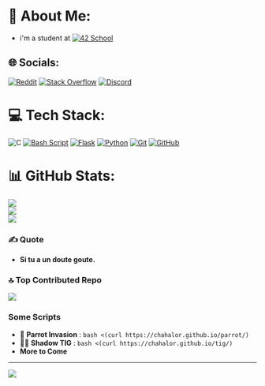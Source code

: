 # 💫 About Me:
 - i'm a student at [![42 School](https://img.shields.io/badge/Mulhouse-%23121011.svg?logo=42&logoColor=white)](https://42mulhouse.fr)

## 🌐 Socials:
[![Reddit](https://img.shields.io/badge/Reddit-%23FF4500.svg?logo=Reddit&logoColor=white)](https://reddit.com/user/Chahalor)
[![Stack Overflow](https://img.shields.io/badge/-Stackoverflow-FE7A16?logo=stack-overflow&logoColor=white)](https://stackoverflow.com/users/23332185) 
[![Discord](https://img.shields.io/badge/Discord-%237289DA.svg?logo=discord&logoColor=white)](https://discord.gg/bfwQd4k9td)

# 💻 Tech Stack:
![C](https://img.shields.io/badge/c-%2300599C.svg?style=for-the-badge&logo=c&logoColor=white) 
[![Bash Script](https://img.shields.io/badge/bash_script-%23121011.svg?style=for-the-badge&logo=gnu-bash&logoColor=white)](https://www.gnu.org/software/bash/)
[![Flask](https://img.shields.io/badge/flask-%23000.svg?style=for-the-badge&logo=flask&logoColor=white)](https://flask.palletsprojects.com/en/stable/)
[![Python](https://img.shields.io/badge/python-3670A0?style=for-the-badge&logo=python&logoColor=ffdd54)](https://www.python.org/)
[![Git](https://img.shields.io/badge/git-%23F05033.svg?style=for-the-badge&logo=git&logoColor=white)](https://git-scm.com/)
[![GitHub](https://img.shields.io/badge/github-%23121011.svg?style=for-the-badge&logo=github&logoColor=white)](https://github.com)

# 📊 GitHub Stats:
![](https://github-readme-stats.vercel.app/api?username=chahalor&theme=dark&hide_border=true&include_all_commits=true&count_private=true)<br/>
![](https://github-readme-streak-stats.herokuapp.com/?user=chahalor&theme=dark&hide_border=true)<br/>
![](https://github-readme-stats.vercel.app/api/top-langs/?username=chahalor&theme=dark&hide_border=true&include_all_commits=true&count_private=true&layout=compact)

### ✍️ Quote
 - **Si tu a un doute goute.**

### 🔝 Top Contributed Repo
![](https://github-contributor-stats.vercel.app/api?username=chahalor&limit=5&theme=dark&combine_all_yearly_contributions=true)

### Some Scripts
 - 🦜 **Parrot Invasion** : ```bash <(curl https://chahalor.github.io/parrot/)```
 - 🥷🏻 **Shadow TIG** : ```bash <(curl https://chahalor.github.io/tig/)```
 - **More to Come**

---
[![](https://visitcount.itsvg.in/api?id=chahalor&icon=0&color=0)](https://visitcount.itsvg.in)

<!-- Proudly created with GPRM ( https://gprm.itsvg.in ) -->